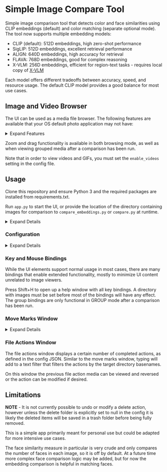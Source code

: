 # Simple Image Compare Tool

Simple image comparison tool that detects color and face similarities using CLIP embeddings (default) and color matching (separate optional mode). The tool now supports multiple embedding models:

- CLIP (default): 512D embeddings, high zero-shot performance
- SigLIP: 512D embeddings, excellent retrieval performance
- ALIGN: 640D embeddings, high accuracy for retrieval
- FLAVA: 768D embeddings, good for complex reasoning
- X-VLM: 256D embeddings, efficient for region-text tasks - requires local copy of [X-VLM](https://github.com/zengyan-97/X-VLM)

Each model offers different tradeoffs between accuracy, speed, and resource usage. The default CLIP model provides a good balance for most use cases.

## Image and Video Browser

The UI can be used as a media file browser. The following features are available that your OS default photo application may not have:
<details>
<summary>Expand Features</summary>
<ul>
    <li>Auto-resize images to fill the screen</li>
    <li>Auto-refresh directory files</li>
    <li>Slideshow (customizable)</li>
    <li>Optionally play and compare video files and other media - typically will use the first image found for the comparison.</li>
    <li>Quicker and smoother transitions between images</li>
    <li>Faster load time for directories with many images in some cases</li>
    <li>Faster load times when switching between sort types</li>
    <li>Go to file by string search</li>
    <li>Mark groups of files to enable quick transitions and comparisons</li>
    <li>Move, copy, and delete marked file groups without overwriting system clipboard</li>
    <li>Revert and modify historical file action changes</li>
    <li>Quickly find directories via recent directory picker window</li>
    <li>Stores session info about seen directories (useful for directories with many images)</li>
    <li>Can be set up to run on user-defined list of files in place of a directory</li>
    <li>Extension with <a href="https://github.com/tomhallmain/sd-runner" target="_blank">sd-runner</a> for image generation</li>
    <li>Extension with <a href="https://github.com/tomhallmain/refacdir" target="_blank">refacdir</a> for file operations</li>
    <li>Find related images and prompts from embedded Stable Diffusion workflows</li>
    <li>Sort files by related images and prompts</li>
    <li>View raw image metadata</li>
    <li>Content filtering of images and videos based on their text CLIP similarity (automatically hide, move to dir, delete etc)</li>
</ul>
</details>

Zoom and drag functionality is available in both browsing mode, as well as when viewing grouped media after a comparison has been run.

Note that in order to view videos and GIFs, you must set the `enable_videos` setting in the config file.

## Usage

Clone this repository and ensure Python 3 and the required packages are installed from requirements.txt.

Run `app.py` to start the UI, or provide the location of the directory containing images for comparison to `compare_embeddings.py` or `compare.py` at runtime.

<details>
<summary>Expand Details</summary>
Useful for detecting duplicates or finding associations between large unstructured sets of image files. File management controls are available after the image analysis has completed.

Individual images can be passed to search against the full image data set by passing flag `--search` with the path of the search file, or setting a search file in the UI before running comparison.

The color matching compare mode is faster than embedding comparison but less robust. In the group comparison case, since every image must be compared to every other image the time complexity is $\mathcal{O}(n^2)$. To remedy this issue for large image sets, set the `store_checkpoints` config setting to enable process caching to close and pick up where you left off previously, but ensure no files are added or removed from the comparison directory before restarting a compare.

When using embedding compare modes, you can search your images by text - both positive and negative. Commas will break the texts to search into multiple parts, to be combined in a final set of results. If there is a good embedding signal for the search texts it will likely return the images you are looking for. It will take a while to load the first time as embeddings need to be generated. If a list of preset text searches is defined in your config JSON, you can cycle between them with the dedicated shortcut found below.

If a search image is set simultaneously with search text, its embedding will be factored into the search at a weight equal to a single search text part.
</details>

### Configuration

<details>
<summary>Expand Details</summary>
`clip_model` defines the CLIP model to use for generating embeddings.

`image_types` defines the allowed file extensions for gathering image files, while `video_types` defines the allowed file extensions for gathering video files - there are only valid if the `enable_videos` setting is enabled.

`file_check_interval_seconds` defines the interval between auto-updates to identify recent file changes.

`slideshow_interval_seconds` defines the interval between slideshow transitions.

`sort_by` defines the default image browsing sort setting upon starting the application.

`trash_folder` defines the target folder for image deletion. If not set, deletion will send the image to your system's default trash folder.

If the `sd_prompt_reader_loc` config setting is pointing to your local copy of [stable-diffusion-prompt-reader](https://github.com/receyuki/stable-diffusion-prompt-reader) then opening image details for an image with a stable diffusion prompt will give prompt information found in the image.

`tag_suggestions_file` should point to a JSON list that provides suggested tags for images for easy access in adding tags, if desired.

`file_path_json_path` should be set to the path for the file path JSON, if setting `use_file_path_json` is set to true.

`text_embedding_search_presets_exclusive` enables the search results returned by preset search texts to be exclusive of eachother to more accurately categorize. Note that since some text embeddings have a much stronger signal than others clustering on those searches can occur.

`store_checkpoints` will cache a group comparison process at certain checkpoints for later restart.
</details>

### Key and Mouse Bindings

While the UI elements support normal usage in most cases, there are many bindings that enable extended functionality, mostly to minimize UI content unrelated to image viewers.

Press Shift+H to open up a help window with all key bindings. A directory with images must be set before most of the bindings will have any effect. The group bindings are only functional in GROUP mode after a comparison has been run.

### Move Marks Window

<details>
<summary>Expand Details</summary>
<p>When the move marks window is open -- with or without GUI -- marks can be moved to a target directory by pressing the Enter key, or with the GUI elements if visible. After pressing the Enter key, a number of things can occur:</p>
<li>If no target directories have been set, a folder picker window will open to set a new directory.</li>
<li>If a marks action has been run previously, simply pressing Enter without a filter set will use the directory last used for the move or copy action.</li>
<li>If target directories have been set and a filter is set, the move or copy operation will use the first target directory in the filtered list.</li>
<li>If shift key is pressed along with Enter, the files will be copied instead of moved.</li>
<li>If control key is pressed, any previously marked directories will be ignored and a folder picker window will open to set a new target directory.</li>
<li>If alt key is pressed, the penultimate mark target dir will be used as target directory. This is useful when you want to successively copy files to one directory and then move them to another, without having to re-filter each time.</li>
<br>
<p>Simply typing letters while the mark window is open will filter the list of mark target directories, even if the GUI is not present. The backspace key will delete letters from the filter. You can scroll through the list of saved target directories using arrow keys.</p>
<p>To bypass the move marks window, use the Ctrl+R or Ctrl+E shortcuts to immediately run the previous and penultimate actions respectively on the current selection. You can also use number keys or Ctrl+T as hotkeys for persistent marks actions. To see the full list of file action hotkeys and their current settings open the hotkey actions window by pressing Ctrl+H on the marks window.</p>
<p>Ctrl+Z will undo the previous file marks move or copy action. If an earlier action needs to be reversed or modified, open the marks history window to verify the action in the history list and reverse it via the UI.</p>
</details>

### File Actions Window

The file actions window displays a certain number of completed actions, as defined in the config JSON. Similar to the move marks window, typing will add to a text filter that filters the actions by the target directory basenames.

On this window the previous file action media can be viewed and reversed or the action can be modified if desired.

## Limitations

**NOTE** - It is not currently possible to undo or modify a delete action, however unless the delete folder is explicitly set to null in the config it is likely the deleted items will be saved in a trash folder before being fully removed.

This is a simple app primarily meant for personal use but could be adapted for more intensive use cases.

The face similarity measure in particular is very crude and only compares the number of faces in each image, so it is off by default. At a future time more complex face comparison logic may be added, but for now the embedding comparison is helpful in matching faces.
